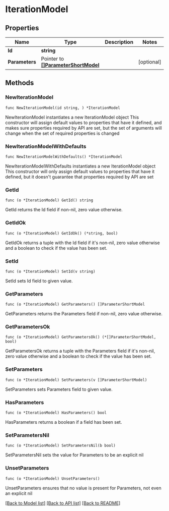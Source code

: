 # IterationModel

## Properties

Name | Type | Description | Notes
------------ | ------------- | ------------- | -------------
**Id** | **string** |  | 
**Parameters** | Pointer to [**[]ParameterShortModel**](ParameterShortModel.md) |  | [optional] 

## Methods

### NewIterationModel

`func NewIterationModel(id string, ) *IterationModel`

NewIterationModel instantiates a new IterationModel object
This constructor will assign default values to properties that have it defined,
and makes sure properties required by API are set, but the set of arguments
will change when the set of required properties is changed

### NewIterationModelWithDefaults

`func NewIterationModelWithDefaults() *IterationModel`

NewIterationModelWithDefaults instantiates a new IterationModel object
This constructor will only assign default values to properties that have it defined,
but it doesn't guarantee that properties required by API are set

### GetId

`func (o *IterationModel) GetId() string`

GetId returns the Id field if non-nil, zero value otherwise.

### GetIdOk

`func (o *IterationModel) GetIdOk() (*string, bool)`

GetIdOk returns a tuple with the Id field if it's non-nil, zero value otherwise
and a boolean to check if the value has been set.

### SetId

`func (o *IterationModel) SetId(v string)`

SetId sets Id field to given value.


### GetParameters

`func (o *IterationModel) GetParameters() []ParameterShortModel`

GetParameters returns the Parameters field if non-nil, zero value otherwise.

### GetParametersOk

`func (o *IterationModel) GetParametersOk() (*[]ParameterShortModel, bool)`

GetParametersOk returns a tuple with the Parameters field if it's non-nil, zero value otherwise
and a boolean to check if the value has been set.

### SetParameters

`func (o *IterationModel) SetParameters(v []ParameterShortModel)`

SetParameters sets Parameters field to given value.

### HasParameters

`func (o *IterationModel) HasParameters() bool`

HasParameters returns a boolean if a field has been set.

### SetParametersNil

`func (o *IterationModel) SetParametersNil(b bool)`

 SetParametersNil sets the value for Parameters to be an explicit nil

### UnsetParameters
`func (o *IterationModel) UnsetParameters()`

UnsetParameters ensures that no value is present for Parameters, not even an explicit nil

[[Back to Model list]](../README.md#documentation-for-models) [[Back to API list]](../README.md#documentation-for-api-endpoints) [[Back to README]](../README.md)



